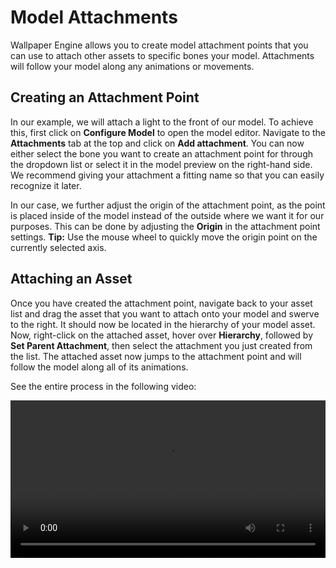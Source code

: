 # Model Attachments

Wallpaper Engine allows you to create model attachment points that you can use to attach other assets to specific bones your model. Attachments will follow your model along any animations or movements.

## Creating an Attachment Point

In our example, we will attach a light to the front of our model. To achieve this, first click on **Configure Model** to open the model editor. Navigate to the **Attachments** tab at the top and click on **Add attachment**. You can now either select the bone you want to create an attachment point for through the dropdown list or select it in the model preview on the right-hand side. We recommend giving your attachment a fitting name so that you can easily recognize it later.

In our case, we further adjust the origin of the attachment point, as the point is placed inside of the model instead of the outside where we want it for our purposes. This can be done by adjusting the **Origin** in the attachment point settings. **Tip:** Use the mouse wheel to quickly move the origin point on the currently selected axis.

## Attaching an Asset

Once you have created the attachment point, navigate back to your asset list and drag the asset that you want to attach onto your model and swerve to the right. It should now be located in the hierarchy of your model asset. Now, right-click on the attached asset, hover over **Hierarchy**, followed by **Set Parent Attachment**, then select the attachment you just created from the list. The attached asset now jumps to the attachment point and will follow the model along all of its animations.

See the entire process in the following video:

<video width="100%" controls>
  <source src="/videos/model_attachment.mp4" type="video/mp4">
  Your browser does not support the video tag.
</video>
